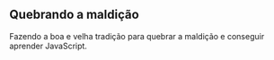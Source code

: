 ## Quebrando a maldição
 
Fazendo a boa e velha tradição para quebrar a maldição e conseguir aprender JavaScript.
